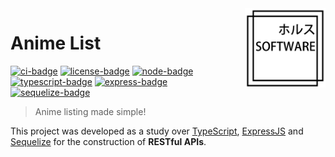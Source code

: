 <!-- Anime List -->

<!-- Logo -->
<img src=".github/logo.png" align="right" width="129"/>

<!-- Title -->

# Anime List

[![ci-badge]][ci-url] [![license-badge]][license-url] [![node-badge]][node-url] [![typescript-badge]][typescript-url] [![express-badge]][express-url] [![sequelize-badge]][sequelize-url]

<!-- Short Description -->

> Anime listing made simple!

<!-- Description -->

This project was developed as a study over [TypeScript][typescript-url], [ExpressJS][express-url] and [Sequelize][sequelize-url] for the construction of **RESTful APIs**.

<!-- Links -->

[ci-url]: https://github.com/thiago-rezende/anime-list/actions
[license-url]: https://opensource.org/licenses/BSD-3-Clause
[node-url]: https://nodejs.org/
[typescript-url]: https://www.typescriptlang.org/
[express-url]: https://expressjs.com/
[sequelize-url]: https://sequelize.org/

<!-- Badges -->

[license-badge]: https://img.shields.io/badge/License-BSD_3_Clause-green.svg?style=flat-square
[ci-badge]: https://img.shields.io/github/workflow/status/thiago-rezende/anime-list/CI?label=CI&style=flat-square
[node-badge]: https://img.shields.io/badge/Node-18-darkgreen.svg?style=flat-square
[typescript-badge]: https://img.shields.io/badge/TypeScript-4.7-lightblue.svg?style=flat-square
[express-badge]: https://img.shields.io/badge/Express-4.17-blueviolet.svg?style=flat-square
[sequelize-badge]: https://img.shields.io/badge/Sequelize-6.21-blue.svg?style=flat-square
